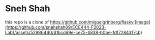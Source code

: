 # Sneh Shah 
this repo is a clone of https://github.com/miguelgrinberg/flasky![image](https://github.com/snehshah09/ECE444-F2023-Lab1/assets/52886440/41bcd69e-ce75-4838-b0be-fdf7284317cb)

